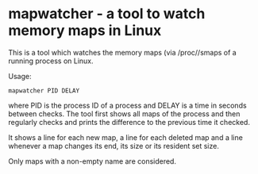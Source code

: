 # mapwatcher - a tool to watch memory maps in Linux

This is a tool which watches the memory maps (via /proc/<pid>/smaps
of a running process on Linux.

Usage:

```
mapwatcher PID DELAY
```

where PID is the process ID of a process and DELAY is a time in seconds
between checks. The tool first shows all maps of the process and then
regularly checks and prints the difference to the previous time it checked.

It shows a line for each new map, a line for each deleted map and a
line whenever a map changes its end, its size or its resident set size.

Only maps with a non-empty name are considered.
